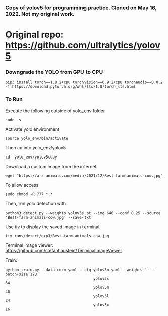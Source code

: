 ### Copy of yolov5 for programming practice. Cloned on May 16, 2022. Not my original work.

# Original repo: https://github.com/ultralytics/yolov5

### Downgrade the YOLO from GPU to CPU

```
pip3 install torch==1.8.2+cpu torchvision==0.9.2+cpu torchaudio==0.8.2 -f https://download.pytorch.org/whl/lts/1.8/torch_lts.html
```

### To Run

Execute the following outside of yolo_env folder

```
sudo -s
```

Activate yolo environment

```
source yolo_env/bin/activate
```

Then cd into yolo_env/yolov5

```
cd  yolo_env/yolov5copy
```

Download a custom image from the internet 

```
wget "https://a-z-animals.com/media/2021/12/Best-farm-animals-cow.jpg"
```

To allow access

```
sudo chmod -R 777 *.*
```

Then, run yolo detection with

```
python3 detect.py --weights yolov5s.pt --img 640 --conf 0.25 --source 'Best-farm-animals-cow.jpg' --save-txt
```
 
Use tiv to display the saved image in terminal

```
tiv runs/detect/exp3/Best-farm-animals-cow.jpg
```
Terminal image viewer: https://github.com/stefanhaustein/TerminalImageViewer

Train:
```
python train.py --data coco.yaml --cfg yolov5n.yaml --weights '' --batch-size 128
                                       yolov5s                                64
                                       yolov5m                                40
                                       yolov5l                                24
                                       yolov5x                                16
```


